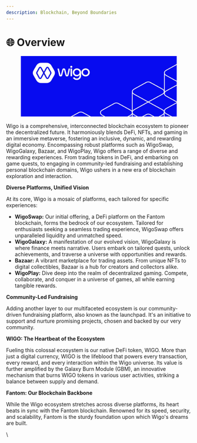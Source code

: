 ```yaml
---
description: Blockchain, Beyond Boundaries
---
```


# 🌐 Overview

<figure><img src=".gitbook/assets/Wigo Banner.png" alt=""><figcaption></figcaption></figure>

Wigo is a comprehensive, interconnected blockchain ecosystem to pioneer the decentralized future. It harmoniously blends DeFi, NFTs, and gaming in an immersive metaverse, fostering an inclusive, dynamic, and rewarding digital economy. Encompassing robust platforms such as WigoSwap, WigoGalaxy, Bazaar, and WigoPlay, Wigo offers a range of diverse and rewarding experiences. From trading tokens in DeFi, and embarking on game quests, to engaging in community-led fundraising and establishing personal blockchain domains, Wigo ushers in a new era of blockchain exploration and interaction.



**Diverse Platforms, Unified Vision**&#x20;

At its core, Wigo is a mosaic of platforms, each tailored for specific experiences:

* **WigoSwap:** Our initial offering, a DeFi platform on the Fantom blockchain, forms the bedrock of our ecosystem. Tailored for enthusiasts seeking a seamless trading experience, WigoSwap offers unparalleled liquidity and unmatched speed.
* **WigoGalaxy:** A manifestation of our evolved vision, WigoGalaxy is where finance meets narrative. Users embark on tailored quests, unlock achievements, and traverse a universe with opportunities and rewards.
* **Bazaar:** A vibrant marketplace for trading assets. From unique NFTs to digital collectibles, Bazaar is a hub for creators and collectors alike.
* **WigoPlay:** Dive deep into the realm of decentralized gaming. Compete, collaborate, and conquer in a universe of games, all while earning tangible rewards.

**Community-Led Fundraising**&#x20;

Adding another layer to our multifaceted ecosystem is our community-driven fundraising platform, also known as the launchpad. It's an initiative to support and nurture promising projects, chosen and backed by our very community.

**WIGO: The Heartbeat of the Ecosystem**&#x20;

Fueling this colossal ecosystem is our native DeFi token, WIGO. More than just a digital currency, WIGO is the lifeblood that powers every transaction, every reward, and every interaction within the Wigo universe. Its value is further amplified by the Galaxy Burn Module (GBM), an innovative mechanism that burns WIGO tokens in various user activities, striking a balance between supply and demand.

**Fantom: Our Blockchain Backbone**&#x20;

While the Wigo ecosystem stretches across diverse platforms, its heart beats in sync with the Fantom blockchain. Renowned for its speed, security, and scalability, Fantom is the sturdy foundation upon which Wigo's dreams are built.

\
